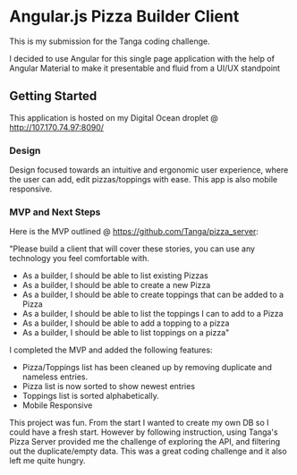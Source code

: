 # Angular.js Pizza Builder Client

This is my submission for the Tanga coding challenge.

I decided to use Angular for this single page application with the help of Angular Material to make it presentable and fluid from a UI/UX standpoint

## Getting Started

This application is hosted on my Digital Ocean droplet @  http://107.170.74.97:8090/

### Design

Design focused towards an intuitive and ergonomic user experience, where the user can add, edit pizzas/toppings with ease. This app is also mobile responsive.


### MVP and Next Steps

Here is the MVP outlined @ https://github.com/Tanga/pizza_server:

"Please build a client that will cover these stories, you can use any technology you feel comfortable with.
- As a builder, I should be able to list existing Pizzas
- As a builder, I should be able to create a new Pizza
- As a builder, I should be able to create toppings that can be added to a Pizza
- As a builder, I should be able to list the toppings I can to add to a Pizza
- As a builder, I should be able to add a topping to a pizza
- As a builder, I should be able to list toppings on a pizza"


I completed the MVP and added the following features:
- Pizza/Toppings list has been cleaned up by removing duplicate and nameless entries.
- Pizza list is now sorted to show newest entries
- Toppings list is sorted alphabetically.
- Mobile Responsive

This project was fun. From the start I wanted to create my own DB so I could have a fresh start. However by following instruction, using Tanga's Pizza Server provided me the challenge of exploring the API, and filtering out the duplicate/empty data. This was a great coding challenge and it also left me quite hungry.
